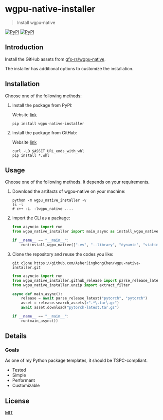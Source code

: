 # wgpu-native-installer

> Install wgpu-native

[![PyPI](https://img.shields.io/pypi/v/wgpu-native-installer?style=for-the-badge&logo=pypi&logoColor=white)](https://pypi.org/project/wgpu-native-installer/)
[![PyPI](https://img.shields.io/pypi/pyversions/wgpu-native-installer?style=for-the-badge&logo=python&logoColor=white)](https://pypi.org/project/wgpu-native-installer/)

## Introduction

Install the GitHub assets from [gfx-rs/wgpu-native](https://github.com/gfx-rs/wgpu-native).

The installer has additional options to customize the installation.

## Installation

Choose one of the following methods:

1. Install the package from PyPI:

   Website [link](https://pypi.org/project/wgpu-native-installer/)

   ```shell
   pip install wgpu-native-installer
   ```

2. Install the package from GitHub:

   Website [link](https://github.com/AsherJingkongChen/wgpu-native-installer/releases/latest)

   ```shell
   curl -LO $ASSET_URL_ends_with_whl
   pip install *.whl
   ```

## Usage

Choose one of the following methods. It depends on your requirements.

1. Download the artifacts of wgpu-native on your machine:

   ```shell
   python -m wgpu_native_installer -v
   ls -l
   # c++ -L. -lwgpu_native ....
   ```

2. Import the CLI as a package:

   ```python
   from asyncio import run
   from wgpu_native_installer import main_async as install_wgpu_native

   if __name__ == "__main__":
       run(install_wgpu_native(["-vv", "--library", "dynamic", "static"]))
   ```

3. Clone the repository and reuse the codes you like:

   ```shell
   git clone https://github.com/AsherJingkongChen/wgpu-native-installer.git
   ```

   ```python
   from asyncio import run
   from wgpu_native_installer.github_release import parse_release_latest
   from wgpu_native_installer.unzip import extract_filter

   async def main_async():
       release = await parse_release_latest("pytorch", "pytorch")
       asset = release.search_assets(r".*\.tar\.gz")
       await asset.download("pytorch-latest.tar.gz")

   if __name__ == "__main__":
       run(main_async())
   ```

## Details

### Goals

As one of my Python package templates, it should be TSPC-compliant.

- Tested
- Simple
- Performant
- Customizable

## License

[MIT](./LICENSE)
